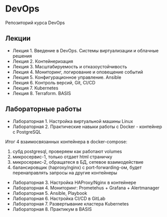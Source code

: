 # DevOps
Репозиторий курса DevOps

## Лекции

* Лекция 1. Введение в DevOps. Системы виртуализации и облачные решения
* Лекция 2. Контейнеризация
* Лекция 3. Масштабируемость и отказоустойчивость
* Лекция 4. Мониторинг, логирование и оповещение событий 
* Лекция 5. Конфигурационное управление. Ansible
* Лекция 6. Контроль версий, Git, CI/CD
* Лекция 7. Kubernetes
* Лекция 8. Terraform. BASIS

## Лабораторные работы

* Лабораторная 1. Настройка виртуальной машины Linux
* Лабораторная 2. Практические навыки работы с Docker - контейнер с PostgreSQL

Итог 4 взаимосвязанных контейнера в docker-compose:

1) субд postgresql, проверяем как работают volumes
2) микросервис-1, только отдает html страничку
3) микросервис-2, обращатеся в БД, сетевое взаимодействие
4) балансировщик (haproxy/nginx) с port-forwarding-ом, будет перенаправлять запросы на другие контейнеры

* Лабораторная 3. Настройка HAProxy/Nginx в контейнере
* Лабораторная 4. Мониторинг: Prometehus + Grafana + Alertmanager 
* Лабораторная 5. Ansible, Playbook
* Лабораторная 6. Настройка CI/CD в GitLab
* Лабораторная 7. Развертывание кластера Kubernetes 
* Лабораторная 8. Практикум в BASIS
